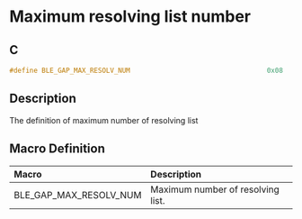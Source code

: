 # Maximum resolving list number

## C

```c
#define BLE_GAP_MAX_RESOLV_NUM                                  0x08
```

## Description

The definition of maximum number of resolving list

## Macro Definition

|Macro|Description|
|:---|:---|
|BLE_GAP_MAX_RESOLV_NUM|Maximum number of resolving list.|
